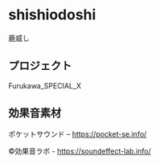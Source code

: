 # shishiodoshi
鹿威し

## プロジェクト
Furukawa_SPECIAL_X

## 効果音素材
ポケットサウンド – https://pocket-se.info/

©効果音ラボ - https://soundeffect-lab.info/
